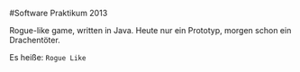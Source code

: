 #Software Praktikum 2013


Rogue-like game, written in Java. Heute nur ein Prototyp, morgen schon ein Drachentöter. 

Es heiße: `Rogue Like`

